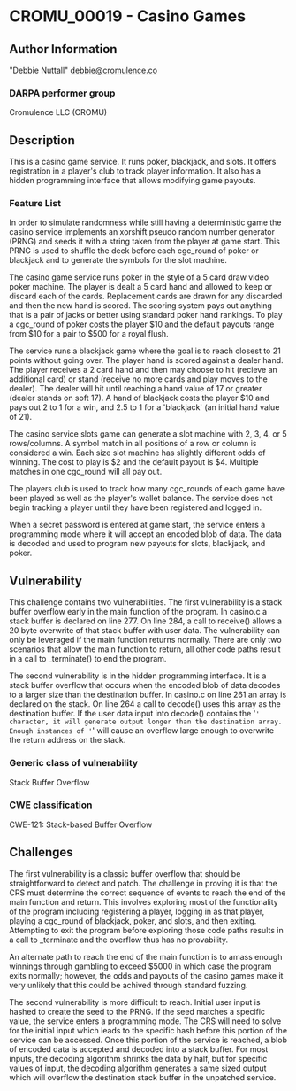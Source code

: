 # CROMU_00019 - Casino Games

## Author Information

"Debbie Nuttall" <debbie@cromulence.co>

### DARPA performer group
Cromulence LLC (CROMU)

## Description

This is a casino game service. It runs poker, blackjack, and slots. It offers registration in a player's club to track player information. It also has a hidden programming interface that allows modifying game payouts.  

### Feature List

In order to simulate randomness while still having a deterministic game the casino service implements an xorshift pseudo random number generator (PRNG) and seeds it with a string taken from the player at game start. This PRNG is used to shuffle the deck before each cgc_round of poker or blackjack and to generate the symbols for the slot machine. 

The casino game service runs poker in the style of a 5 card draw video poker machine. The player is dealt a 5 card hand and allowed to keep or discard each of the cards. Replacement cards are drawn for any discarded and then the new hand is scored. The scoring system pays out anything that is a pair of jacks or better using standard poker hand rankings. To play a cgc_round of poker costs the player $10 and the default payouts range from $10 for a pair to $500 for a royal flush. 

The service runs a blackjack game where the goal is to reach closest to 21 points without going over. The player hand is scored against a dealer hand. The player receives a 2 card hand and then may choose to hit (recieve an additional card) or stand (receive no more cards and play moves to the dealer). The dealer will hit until reaching a hand value of 17 or greater (dealer stands on soft 17). A hand of blackjack costs the player $10 and pays out 2 to 1 for a win, and 2.5 to 1 for a 'blackjack' (an initial hand value of 21). 

The casino service slots game can generate a slot machine with 2, 3, 4, or 5 rows/columns. A symbol match in all positions of a row or column is considered a win. Each size slot machine has slightly different odds of winning. The cost to play is $2 and the default payout is $4. Multiple matches in one cgc_round will all pay out. 

The players club is used to track how many cgc_rounds of each game have been played as well as the player's wallet balance. The service does not begin tracking a player until they have been registered and logged in. 

When a secret password is entered at game start, the service enters a programming mode where it will accept an encoded blob of data. The data is decoded and used to program new payouts for slots, blackjack, and poker. 	

## Vulnerability
This challenge contains two vulnerabilities. 
The first vulnerability is a stack buffer overflow early in the main function of the program.  In casino.c a stack buffer is declared on line 277. On line 284, a call to receive() allows a 20 byte overwrite of that stack buffer with user data. The vulnerability can only be leveraged if the main function returns normally. There are only two scenarios that allow the main function to return, all other code paths result in a call to _terminate() to end the program. 

The second vulnerability is in the hidden programming interface. It is a stack buffer overflow that occurs when the encoded blob of data decodes to a larger size than the destination buffer. In casino.c on line 261 an array is declared on the stack. On line 264 a call to decode() uses this array as the destination buffer. If the user data input into decode() contains the '`' character, it will generate output longer than the destination array. Enough instances of '`' will cause an overflow large enough to overwrite the return address on the stack. 

### Generic class of vulnerability
Stack Buffer Overflow

### CWE classification
CWE-121: Stack-based Buffer Overflow

## Challenges
The first vulnerability is a classic buffer overflow that should be straightforward to detect and patch. The challenge in proving it is that the CRS must determine the correct sequence of events to reach the end of the main function and return. This involves exploring most of the functionality of the program including registering a player, logging in as that player, playing a cgc_round of blackjack, poker, and slots, and then exiting. Attempting to exit the program before exploring those code paths results in a call to _terminate and the overflow thus has no provability. 

An alternate path to reach the end of the main function is to amass enough winnings through gambling to exceed $5000 in which case the program exits normally; however, the odds and payouts of the casino games make it very unlikely that this could be achived through standard fuzzing. 

The second vulnerability is more difficult to reach. Initial user input is hashed to create the seed to the PRNG. If the seed matches a specific value, the service enters a programming mode. The CRS will need to solve for the initial input which leads to the specific hash before this portion of the service can be accessed. Once this portion of the service is reached, a blob of encoded data is accepted and decoded into a stack buffer. For most inputs, the decoding algorithm shrinks the data by half, but for specific values of input, the decoding algorithm generates a same sized output which will overflow the destination stack buffer in the unpatched service. 
